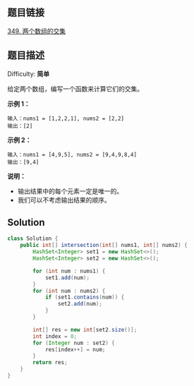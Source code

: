 ## 题目链接

[349\. 两个数组的交集](https://leetcode-cn.com/problems/intersection-of-two-arrays/)

## 题目描述

Difficulty: **简单**


给定两个数组，编写一个函数来计算它们的交集。

**示例 1：**

```
输入：nums1 = [1,2,2,1], nums2 = [2,2]
输出：[2]
```

**示例 2：**

```
输入：nums1 = [4,9,5], nums2 = [9,4,9,8,4]
输出：[9,4]
```

**说明：**

* 输出结果中的每个元素一定是唯一的。
* 我们可以不考虑输出结果的顺序。


## Solution

```java
class Solution {
    public int[] intersection(int[] nums1, int[] nums2) {
        HashSet<Integer> set1 = new HashSet<>();
        HashSet<Integer> set2 = new HashSet<>();

        for (int num : nums1) {
            set1.add(num);
        }
        for (int num : nums2) {
            if (set1.contains(num)) {
                set2.add(num);
            }
        }

        int[] res = new int[set2.size()];
        int index = 0;
        for (Integer num : set2) {
            res[index++] = num;
        }
        return res;
    }
}
```